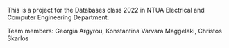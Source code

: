 This is a project for the Databases class 2022 in NTUA Electrical and Computer Engineering Department.

Team members:
Georgia Argyrou,
Konstantina Varvara Maggelaki,
Christos Skarlos
